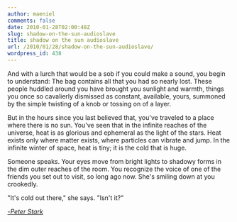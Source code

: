 ```yaml
---
author: maeniel
comments: false
date: 2010-01-28T02:00:48Z
slug: shadow-on-the-sun-audioslave
title: shadow on the sun audioslave
url: /2010/01/28/shadow-on-the-sun-audioslave/
wordpress_id: 438
---
```


And with a lurch that would be a sob if  you could make a sound, you begin to understand: The bag contains all  that you had so nearly lost. These people huddled around you have  brought you sunlight and warmth, things you once so cavalierly dismissed  as constant, available, yours, summoned by the simple twisting of a  knob or tossing on of a layer.

But in the hours since you last believed that, you've  traveled to a place where there is no sun. You've seen that in the  infinite reaches of the universe, heat is as glorious and ephemeral as  the light of the stars. Heat exists only where matter exists, where  particles can vibrate and jump. In the infinite winter of space, heat is  tiny; it is the cold that is huge.

Someone speaks. Your eyes move from bright lights to  shadowy forms in the dim outer reaches of the room. You recognize the  voice of one of the friends you set out to visit, so long ago now. She's  smiling down at you crookedly.

"It's cold out there," she says. "Isn't it?"

[-_Peter Stark_](http://outside.away.com/outside/magazine/0197/9701fefreez.html)
